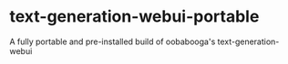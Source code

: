 # text-generation-webui-portable
A fully portable and pre-installed build of oobabooga's text-generation-webui

